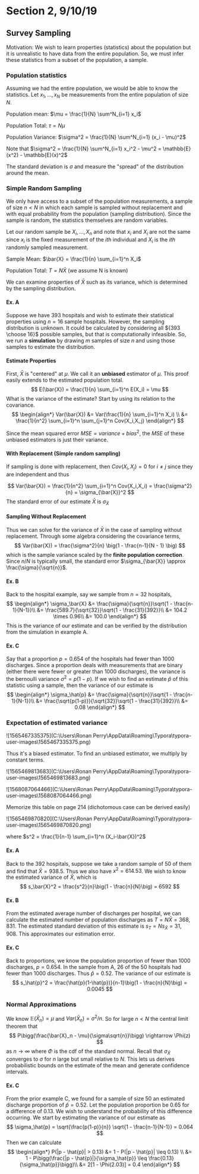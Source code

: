 # Section 2, 9/10/19

## Survey Sampling

Motivation: We wish to learn properties (statistics) about the population but it is unrealistic to have data from the entire population. So, we must infer these statistics from a subset of the population, a sample.

### Population statistics

Assuming we had the entire population, we would be able to know the statistics. Let $x_1,...,x_N$ be measurements from the entire population of size $N$.

Population mean: $\mu = \frac{1}{N} \sum^N_{i=1} x_i$

Population Total: $\tau = N\mu$

Population Variance: $\sigma^2 = \frac{1}{N} \sum^N_{i=1} (x_i - \mu)^2$

Note that $\sigma^2 = \frac{1}{N} \sum^N_{i=1} x_i^2 - \mu^2 = \mathbb{E}(x^2) - \mathbb{E}(x)^2$

The standard deviation is $\sigma$ and measure the "spread" of the distribution around the mean.

### Simple Random Sampling

We only have access to a subset of the population measurements, a sample of size $n <N$ in which each sample is sampled without replacement and with equal probability from the population (sampling distribution). Since the sample is random, the statistics themselves are random variables.

Let our random sample be $X_i,...,X_n$ and note that $x_i$ and $X_i$ are not the same since $x_i$ is the fixed measurement of the $ith$ individual and $X_i$ is the $ith$ randomly sampled measurement.

Sample Mean: $\bar{X} = \frac{1}{n} \sum_{i=1}^n X_i$

Population Total: $T = N\bar{X}$ (we assume N is known)

We can examine properties of $\bar{X}$ such as its variance, which is determined by the sampling distribution.

#### Ex. A

Suppose we have 393 hospitals and wish to estimate their statistical properties using $n=16$ sample hospitals. However, the sampling distribution is unknown. It could be calculated by considering all ${393 \choose 16}$ possible samples, but that is computationally infeasible. So, we run a **simulation** by drawing $m$ samples of size $n$ and using those samples to estimate the distribution.

#### Estimate Properties

First, $\bar{X}$ is  "centered" at $\mu$. We call it an **unbiased** estimator of $\mu$. This proof easily extends to the estimated population total.
$$
E(\bar{X}) = \frac{1}{n} \sum_{i=1}^n E(X_i) = \mu
$$
 What is the variance of the estimate? Start by using its relation to the covariance.
$$
\begin{align*}
Var(\bar{X}) &= Var(\frac{1}{n} \sum_{i=1}^n X_i) \\
 &= \frac{1}{n^2} \sum_{i=1}^n \sum_{j=1}^n Cov(X_i,X_j)
 \end{align*}
$$

Since the mean squared error $MSE = variance + bias^2$, the $MSE$ of these unbiased estimators is just their variance.

#### With Replacement (Simple random sampling)

If sampling is done with replacement, then $Cov(X_i,X_j) = 0$ for $i\neq j$ since they are independent and thus 

$$
Var(\bar{X}) = \frac{1}{n^2} \sum_{i=1}^n Cov(X_i,X_i) = \frac{\sigma^2}{n} = \sigma_{\bar{X}}^2
$$
The standard error of our estimate $\bar{X}$ is $\sigma_{\bar{X}}$

#### Sampling Without Replacement

Thus we can solve for the variance of $\bar{X}$ in the case of sampling without replacement. Through some algebra considering the covariance terms, 
$$
Var(\bar{X}) = \frac{\sigma^2}{n} \big(1 - \frac{n-1}{N - 1} \big)
$$
which is the sample variance scaled by the **finite population correction**. Since $n/N$ is typically small, the standard error $\sigma_{\bar{X}} \approx \frac{\sigma}{\sqrt{n}}$.

#### Ex. B

Back to the hospital example, say we sample from $n=32$ hospitals,
$$
\begin{align*}
\sigma_\bar{X} &= \frac{\sigma}{\sqrt{n}}\sqrt{1 - \frac{n-1}{N-1}}\\
&= \frac{589.7}{\sqrt{32}}\sqrt{1 - \frac{31}{392}}\\
&= 104.2 \times 0.96\\
&= 100.0
\end{align*}
$$
This is the variance of our estimate and can be verified by the distribution from the simulation in example A.

#### Ex. C

Say that a proportion $p = 0.654$ of the hospitals had fewer than $1000$ discharges. Since a proportion deals with measurements that are binary (either there were fewer or greater than 1000 discharges), the variance is the bernoulli variance $\sigma^2 = p(1-p)$. If we wish to find an estimate $\hat{p}$ of this statistic using a sample, then the variance of our estimate is 
$$
\begin{align*}
\sigma_\hat{p} &= \frac{\sigma}{\sqrt{n}}\sqrt{1 - \frac{n-1}{N-1}}\\
&= \frac{\sqrt{p(1-p)}}{\sqrt{32}}\sqrt{1 - \frac{31}{392}}\\
&= 0.08
\end{align*}
$$

### Expectation of estimated variance

![1565467335375](C:\Users\Ronan Perry\AppData\Roaming\Typora\typora-user-images\1565467335375.png)

Thus it's a biased estimator. To find an unbiased estimator, we multiply by constant terms.

![1565469813683](C:\Users\Ronan Perry\AppData\Roaming\Typora\typora-user-images\1565469813683.png)

![1568087064466](C:\Users\Ronan Perry\AppData\Roaming\Typora\typora-user-images\1568087064466.png)

Memorize this table on page 214 (dichotomous case can be derived easily)

![1565469870820](C:\Users\Ronan Perry\AppData\Roaming\Typora\typora-user-images\1565469870820.png)

where $s^2 = \frac{1}{n-1} \sum_{i=1}^n (X_i-\bar{X})^2$

#### Ex. A

Back to the 392 hospitals, suppose we take a random sample of 50 of them and find that $\bar{X} = 938.5$. Thus we also have $x^2 = 614.53$. We wish to know the estimated variance of $\bar{X}$, which is
$$
s_\bar{X}^2 = \frac{s^2}{n}\big(1 - \frac{n}{N}\big) = 6592
$$

#### Ex. B

From the estimated average number of discharges per hospital, we can calculate the estimated number of population discharges as $T = N\bar{X} = 368,831$. The estimated standard deviation of this estimate is $s_T = Ns_\bar{X} = 31,908$. This approximates our estimation error.

#### Ex. C

Back to proportions, we know the population proportion of fewer than 1000 discharges, $p=0.654$. In the sample from A, 26 of the 50 hospitals had fewer than 1000 discharges. Thus $\hat{p} = 0.52$. The variance of our estimate is 
$$
s_\hat{p}^2 = \frac{\hat{p}(1-\hat{p})}{n-1}\big(1 - \frac{n}{N}\big) = 0.0045
$$

### Normal Approximations

We know $\mathbb{E}(\bar{X}_n) = \mu$ and $Var(\bar{X}_n) = \sigma^2/n$. So for large $n < N$ the central limit theorem that
$$
P\bigg(\frac{\bar{X}_n - \mu}{\sigma\sqrt{n}}\bigg) \rightarrow \Phi(z)
$$
as $n \rightarrow \infty$ where $\Phi$ is the cdf of the standard normal. Recall that $\sigma_\bar{X}$ converges to $\sigma$ for $n$ large but small relative to $N$. This lets us derives probabilistic bounds on the estimate of the mean and generate confidence intervals.

#### Ex. C

From the prior example C, we found for a sample of size 50 an estimated discharge proportion of $\hat{p} = 0.52$. Let the population proportion be 0.65 for a difference of 0.13. We wish to understand the probability of this difference occurring. We start by estimating the variance of our estimate as
$$
\sigma_\hat{p} = \sqrt{\frac{p(1-p)}{n}} \sqrt{1 - \frac{n-1}{N-1}} = 0.064
$$
Then we can calculate
$$
\begin{align*}
P(|p - \hat{p}| > 0.13) &= 1 - P(|p - \hat{p}| \leq 0.13) \\
&= 1 - P\bigg(\frac{|p - \hat{p}|}{\sigma_\hat{p}} \leq \frac{0.13}{\sigma_\hat{p}}\bigg)\\
&= 2[1 - \Phi(2.03)] = 0.4
\end{align*}
$$
